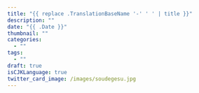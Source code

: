 ```yaml
---
title: "{{ replace .TranslationBaseName '-' ' ' | title }}"
description: ""
date: "{{ .Date }}"
thumbnail: ""
categories:
  - ""
tags:
  - ""
draft: true
isCJKLanguage: true
twitter_card_image: /images/soudegesu.jpg
---
```

